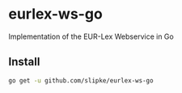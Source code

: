 # eurlex-ws-go

Implementation of the EUR-Lex Webservice in Go

## Install

```bash
go get -u github.com/slipke/eurlex-ws-go
```
